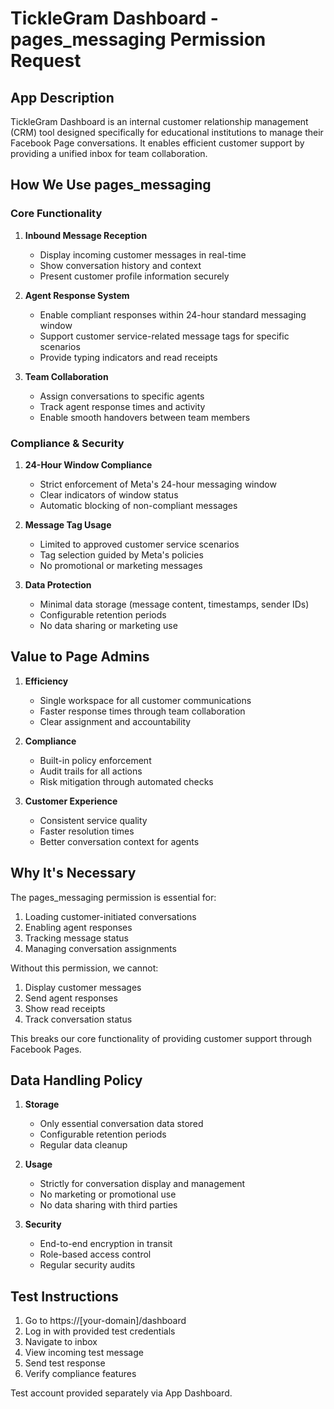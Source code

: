 # TickleGram Dashboard - pages_messaging Permission Request

## App Description
TickleGram Dashboard is an internal customer relationship management (CRM) tool designed specifically for educational institutions to manage their Facebook Page conversations. It enables efficient customer support by providing a unified inbox for team collaboration.

## How We Use pages_messaging

### Core Functionality
1. **Inbound Message Reception**
   - Display incoming customer messages in real-time
   - Show conversation history and context
   - Present customer profile information securely

2. **Agent Response System**
   - Enable compliant responses within 24-hour standard messaging window
   - Support customer service-related message tags for specific scenarios
   - Provide typing indicators and read receipts

3. **Team Collaboration**
   - Assign conversations to specific agents
   - Track agent response times and activity
   - Enable smooth handovers between team members

### Compliance & Security
1. **24-Hour Window Compliance**
   - Strict enforcement of Meta's 24-hour messaging window
   - Clear indicators of window status
   - Automatic blocking of non-compliant messages

2. **Message Tag Usage**
   - Limited to approved customer service scenarios
   - Tag selection guided by Meta's policies
   - No promotional or marketing messages

3. **Data Protection**
   - Minimal data storage (message content, timestamps, sender IDs)
   - Configurable retention periods
   - No data sharing or marketing use

## Value to Page Admins
1. **Efficiency**
   - Single workspace for all customer communications
   - Faster response times through team collaboration
   - Clear assignment and accountability

2. **Compliance**
   - Built-in policy enforcement
   - Audit trails for all actions
   - Risk mitigation through automated checks

3. **Customer Experience**
   - Consistent service quality
   - Faster resolution times
   - Better conversation context for agents

## Why It's Necessary
The pages_messaging permission is essential for:
1. Loading customer-initiated conversations
2. Enabling agent responses
3. Tracking message status
4. Managing conversation assignments

Without this permission, we cannot:
1. Display customer messages
2. Send agent responses
3. Show read receipts
4. Track conversation status

This breaks our core functionality of providing customer support through Facebook Pages.

## Data Handling Policy
1. **Storage**
   - Only essential conversation data stored
   - Configurable retention periods
   - Regular data cleanup

2. **Usage**
   - Strictly for conversation display and management
   - No marketing or promotional use
   - No data sharing with third parties

3. **Security**
   - End-to-end encryption in transit
   - Role-based access control
   - Regular security audits

## Test Instructions
1. Go to https://[your-domain]/dashboard
2. Log in with provided test credentials
3. Navigate to inbox
4. View incoming test message
5. Send test response
6. Verify compliance features

Test account provided separately via App Dashboard.
